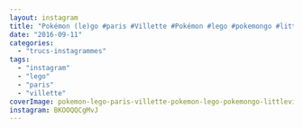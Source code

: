 ```yaml
---
layout: instagram
title: "Pokémon (le)go #paris #Villette #Pokémon #lego #pokemongo #littlevilette"
date: "2016-09-11"
categories: 
  - "trucs-instagrammes"
tags: 
  - "instagram"
  - "lego"
  - "paris"
  - "villette"
coverImage: pokemon-lego-paris-villette-pokemon-lego-pokemongo-littlevilette.jpg
instagram: BKOOQQCgMvJ
---
```

